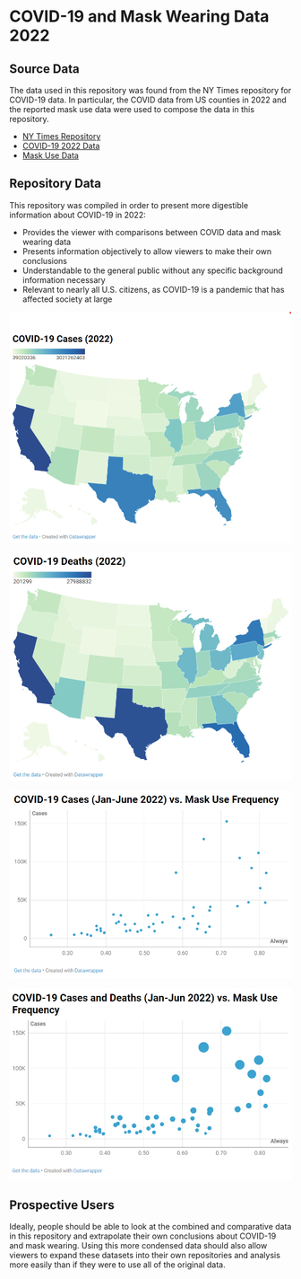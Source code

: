 # COVID-19 and Mask Wearing Data 2022

## Source Data
The data used in this repository was found from the NY Times repository for COVID-19 data. In particular, the COVID data from US counties in 2022 and the reported mask use data were used to compose the data in this repository.
- [NY Times Repository](https://github.com/nytimes/covid-19-data)
- [COVID-19 2022 Data](https://github.com/nytimes/covid-19-data/blob/master/us-counties-2022.csv)
- [Mask Use Data](https://github.com/nytimes/covid-19-data/blob/master/mask-use/mask-use-by-county.csv)

## Repository Data
This repository was compiled in order to present more digestible information about COVID-19 in 2022:
- Provides the viewer with comparisons between COVID data and mask wearing data
- Presents information objectively to allow viewers to make their own conclusions
- Understandable to the general public without any specific background information necessary
- Relevant to nearly all U.S. citizens, as COVID-19 is a pandemic that has affected society at large

![Cases-2022](https://github.com/emmalittle/105-Unit-3/blob/main/Repository%20Data/Cases-22.png)

![Deaths-2022](https://github.com/emmalittle/105-Unit-3/blob/main/Repository%20Data/Deaths-22.png)

![Always](https://github.com/emmalittle/105-Unit-3/blob/main/Repository%20Data/Always.png)

![AlwaysBubble](https://github.com/emmalittle/105-Unit-3/blob/main/Repository%20Data/AlwaysBubble.png)

## Prospective Users
Ideally, people should be able to look at the combined and comparative data in this repository and extrapolate their own conclusions about COVID-19 and mask wearing. Using this more condensed data should also allow viewers to expand these datasets into their own repositories and analysis more easily than if they were to use all of the original data.
